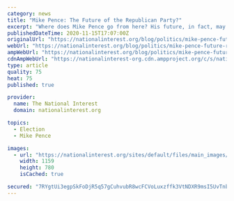 ```yaml
---
category: news
title: "Mike Pence: The Future of the Republican Party?"
excerpt: "Where does Mike Pence go from here? His future, in fact, may largely hinge on what Donald Trump has planned for 2024."
publishedDateTime: 2020-11-15T17:07:00Z
originalUrl: "https://nationalinterest.org/blog/politics/mike-pence-future-republican-party-172656"
webUrl: "https://nationalinterest.org/blog/politics/mike-pence-future-republican-party-172656"
ampWebUrl: "https://nationalinterest.org/blog/politics/mike-pence-future-republican-party-172656?amp"
cdnAmpWebUrl: "https://nationalinterest-org.cdn.ampproject.org/c/s/nationalinterest.org/blog/politics/mike-pence-future-republican-party-172656?amp"
type: article
quality: 75
heat: 75
published: true

provider:
  name: The National Interest
  domain: nationalinterest.org

topics:
  - Election
  - Mike Pence

images:
  - url: "https://nationalinterest.org/sites/default/files/main_images/Penceemerge_0.jpg"
    width: 1159
    height: 780
    isCached: true

secured: "7RYgtUi3egpSkFoDjR5q57gCuhvubR8wcFCVoLuxzffk3VtNDXR9msI5UvTnbevfvcs4w60s+euybDZQyZU1ke9xK6iBd/2kMctRmT3RjC3o/egDxqPg7e0UuvDcJnblw63/wQpTdaTXnVzR93qdph7PUJ94T5TWVbhYNUO96RHqicC+dd6dO1xYqIF0oQwO2njR8WeZIWQxCvSxOcQ+dBJc+NBNj6RK1nY+kIVH5gaupDvurW90RQF7dRabaHSYO8NEmtizqoGG4cs823aMFQSofRLVaXGbDVmCjqhB243uqyUX45WjJySMdWQPQquC3i4W6G20psG9UqC9FOLRGPNvr1wc5SUlffQMiDCYzCI=;SgNqvQMln8JoYuqNcihErw=="
---
```


